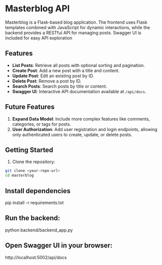 # Masterblog API
Masterblog is a Flask-based blog application. The frontend uses Flask templates combined with JavaScript for dynamic interactions, while the backend provides a RESTful API for managing posts. Swagger UI is included for easy API exploration

## Features

- **List Posts**: Retrieve all posts with optional sorting and pagination.
- **Create Post**: Add a new post with a title and content.
- **Update Post**: Edit an existing post by ID.
- **Delete Post**: Remove a post by ID.
- **Search Posts**: Search posts by title or content.
- **Swagger UI**: Interactive API documentation available at `/api/docs`.

## Future Features

1. **Expand Data Model**: Include more complex features like comments, categories, or tags for posts.
2. **User Authorization**: Add user registration and login endpoints, allowing only authenticated users to create, update, or delete posts.

## Getting Started

1. Clone the repository:

```bash
git clone <your-repo-url>
cd masterblog
```

## Install dependencies
pip install -r requirements.txt

## Run the backend:
python backend/backend_app.py

## Open Swagger UI in your browser:
http://localhost:5002/api/docs

